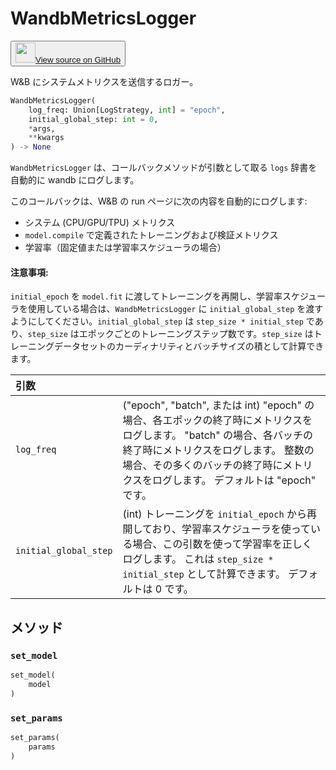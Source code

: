 
# WandbMetricsLogger

<p><button style={{display: 'flex', alignItems: 'center', backgroundColor: 'white', border: '1px solid #ddd', padding: '10px', borderRadius: '6px', cursor: 'pointer', boxShadow: '0 2px 3px rgba(0,0,0,0.1)', transition: 'all 0.3s'}}><a href='https://www.github.com/wandb/wandb/tree/v0.17.1/wandb/integration/keras/callbacks/metrics_logger.py#L23-L130' style={{fontSize: '1.2em', display: 'flex', alignItems: 'center'}}><img src='https://github.githubassets.com/images/modules/logos_page/GitHub-Mark.png' height='32px' width='32px' style={{marginRight: '10px'}}/>View source on GitHub</a></button></p>

W&B にシステムメトリクスを送信するロガー。

```python
WandbMetricsLogger(
    log_freq: Union[LogStrategy, int] = "epoch",
    initial_global_step: int = 0,
    *args,
    **kwargs
) -> None
```

`WandbMetricsLogger` は、コールバックメソッドが引数として取る `logs` 辞書を自動的に wandb にログします。

このコールバックは、W&B の run ページに次の内容を自動的にログします:

* システム (CPU/GPU/TPU) メトリクス
* `model.compile` で定義されたトレーニングおよび検証メトリクス
* 学習率（固定値または学習率スケジューラの場合）

#### 注意事項:

`initial_epoch` を `model.fit` に渡してトレーニングを再開し、学習率スケジューラを使用している場合は、`WandbMetricsLogger` に `initial_global_step` を渡すようにしてください。`initial_global_step` は `step_size * initial_step` であり、`step_size` はエポックごとのトレーニングステップ数です。`step_size` はトレーニングデータセットのカーディナリティとバッチサイズの積として計算できます。

| 引数 |  |
| :--- | :--- |
|  `log_freq` |  ("epoch", "batch", または int) "epoch" の場合、各エポックの終了時にメトリクスをログします。 "batch" の場合、各バッチの終了時にメトリクスをログします。 整数の場合、その多くのバッチの終了時にメトリクスをログします。 デフォルトは "epoch" です。 |
|  `initial_global_step` |  (int) トレーニングを `initial_epoch` から再開しており、学習率スケジューラを使っている場合、この引数を使って学習率を正しくログします。 これは `step_size * initial_step` として計算できます。 デフォルトは 0 です。 |

## メソッド

### `set_model`

```python
set_model(
    model
)
```

### `set_params`

```python
set_params(
    params
)
```